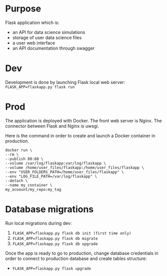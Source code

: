# Purpose

Flask application which is:
* an API for data science simulations
* storage of user data science files
* a user web interface
* an API documentation through swagger

# Dev

Development is done by launching Flask local web server: `FLASK_APP=flaskapp.py flask run`

# Prod

The application is deployed with Docker. The front web server is Nginx. The connector between Flask and Nginx is uwsgi.

Here is the command in order to create and launch a Docker container in production.

```
docker run \ 
--rm \
--publish 80:80 \
--volume /var/log/flaskapp:var/log/flaskapp \
--volume /home/user_files/flaskapp:/home/user_files/flaskapp \
--env "USER_FOLDERS_PATH=/home/user_files/flaskapp" \
--env "LOG_FILE_PATH=/var/log/flaskapp" \
--detach \
--name my_container \
my_acoount/my_repo:my_tag
```

# Database migrations

Run local migrations during dev:
1. `FLASK_APP=flaskapp.py flask db init (first time only)`
1. `FLASK_APP=flaskapp.py flask db migrate`
1. `FLASK_APP=flaskapp.py flask db upgrade`

Once the app is ready to go to production, change database credentials in order to connect to production database and create tables structure:
* `FLASK_APP=flaskapp.py flask upgrade`